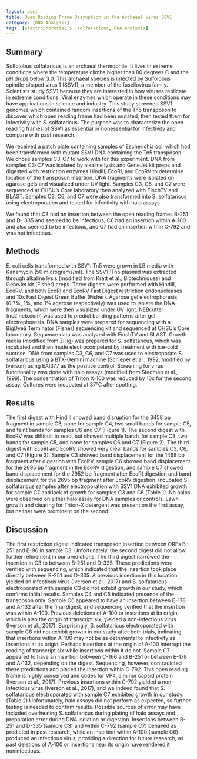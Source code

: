 ```yaml
---
layout: post
title: Open Reading Frame Disruption in the Archaeal Virus SSV1
category: [DNA Analysis]
tags: [electrophoresis, S. solfataricus, DNA analysis]
---
```

## Summary

Sulfolobus solfataricus is an archaeal thermophile. It lives in extreme conditions where the temperature climbs higher than 80 degrees C and the pH drops below 3.0. This archaeal species is infected by Sulfolobus spindle-shaped virus 1 (SSV1), a member of the fusellovirus family. Scientists study SSV1 because they are interested in how viruses replicate in extreme conditions. Viral enzymes which operate in these conditions may have applications in science and industry. This study screened SSV1 genomes which contained random insertions of the Tn5 transposon to discover which open reading frame had been mutated, then tested them for infectivity with S. solfataricus. The purpose was to characterize the open reading frames of SSV1 as essential or nonessential for infectivity and compare with past research.  

We received a patch plate containing samples of Escherichia coli which had been transformed with mutant SSV1 DNA containing the Tn5 transposon. We chose samples C3-C7 to work with for this experiment. DNA from samples C3-C7 was isolated by alkaline lysis and GeneJet kit preps and digested with restriction enzymes HindIII, EcoRI, and EcoRV to determine location of the transposon insertion. DNA fragments were isolated on agarose gels and visualized under UV light. Samples C3, C6, and C7 were sequenced at OHSU’s Core laboratory then analyzed with FinchTV and BLAST. Samples C3, C6, and C7 were also transformed into S. solfataricus using electroporation and tested for infectivity with halo assays.

We found that C3 had an insertion between the open reading frames B-251 and D- 335 and seemed to be infectious, C6 had an insertion within A-100 and also seemed to be infectious, and C7 had an insertion within C-792 and was not infectious.

## Methods

E. coli cells transformed with SSV1::Tn5 were grown in LB media with Kanamycin (50 micrograms/ml). The SSV1::Tn5 plasmid was extracted through alkaline lysis (modified from Kratt et al., Biotechniques) and GeneJet kit (Fisher) preps. Three digests were performed with HindIII, EcoRV, and both EcoRI and EcoRV Fast Digest restriction endonucleases and 10x Fast Digest Green Buffer (Fisher). Agarose gel electrophoresis (0.7%, 1%, and 1% agarose respectively) was used to isolate the DNA fragments, which were then visualized under UV light. NEBcutter (nc2.neb.com) was used to predict banding patterns after gel electrophoresis. DNA samples were prepared for sequencing with a BigDyeâ Terminator (Fisher) sequencing kit and sequenced at OHSU’s Core laboratory. Sequence data was analyzed with FinchTV and BLAST. Growth media (modified from Zillig) was prepared for S. solfataricus, which was incubated and then made electrocompetent by treatment with ice-cold sucrose. DNA from samples C3, C6, and C7 was used to electroporate S. solfataricus using a BTX-Gemini machine (Schleper et al., 1992, modified by Iverson) using EAI377 as the positive control. Screening for virus functionality was done with halo assays (modified from Stedman et al., 1999). The concentration of Triton X-100 was reduced by 10x for the second assay. Cultures were incubated at 37°C after spotting.

## Results

The first digest with HindIII showed band disruption for the 3458 bp fragment in sample C3, none for sample C4, two small bands for sample C5, and faint bands for samples C6 and C7 (Figure 1). The second digest with EcoRV was difficult to read, but showed multiple bands for sample C3, two bands for sample C5, and none for samples C6 and C7 (Figure 2). The third digest with EcoRI and EcoRV showed very clear bands for samples C3, C6, and C7 (Figure 3). Sample C3 showed band displacement for the 1468 bp fragment after digestion with EcoRV, sample C6 showed band displacement for the 2695 bp fragment in the EcoRV digestion, and sample C7 showed band displacement for the 2952 bp fragment after EcoRI digestion and band displacement for the 2695 bp fragment after EcoRV digestion. Incubated S. solfataricus samples after electroporation with SSV1 DNA exhibited growth for sample C7 and lack of growth for samples C3 and C6 (Table 1). No halos were observed on either halo assay for DNA samples or controls. Lawn growth and clearing for Triton-X detergent was present on the first assay, but neither were prominent on the second.

## Discussion

The first restriction digest indicated transposon insertion between ORFs B-251 and E-96 in sample C3. Unfortunately, the second digest did not allow further refinement in our predictions. The third digest narrowed the insertion in C3 to between B-251 and D-335. These predictions were verified with sequencing, which indicated that the insertion took place directly between B-251 and D-335. A previous insertion in this location yielded an infectious virus (Iverson et al., 2017) and S. solfataricus electroporated with sample C3 did not exhibit growth in our study, which confirms initial results. Samples C4 and C5 indicated presence of the transposon only. Sample C6 appeared to have an insertion between E-178 and A-132 after the final digest, and sequencing verified that the insertion was within A-100. Previous deletions of A-100 or insertions at its origin, which is also the origin of transcript six, yielded a non-infectious virus (Iverson et al., 2017). Surprisingly, S. solfataricus electroporated with sample C6 did not exhibit growth in our study after both trials, indicating that insertions within A-100 may not be as detrimental to infectivity as insertions at its origin. Perhaps insertions at the origin of A-100 interrupt the reading of transcript six while insertions within it do not. Sample C7 appeared to have an insertion between C-166 and B-251 or between E-178 and A-132, depending on the digest. Sequencing, however, contradicted these predictions and placed the insertion within C-792. This open reading frame is highly conserved and codes for VP4, a minor capsid protein (Iverson et al., 2017). Previous insertions within C-792 yielded a non-infectious virus (Iverson et al., 2017), and we indeed found that S. solfataricus electroporated with sample C7 exhibited growth in our study. (Table 2) Unfortunately, halo assays did not perform as expected, so further testing is needed to confirm results. Possible sources of error may have included overheating S. solfataricus during plating of halo assays and preparation error during DNA isolation or digestion. Insertions between B-251 and D-335 (sample C3) and within C-792 (sample C7) behaved as predicted in past research, while an insertion within A-100 (sample C6) produced an infectious virus, providing a direction for future research, as past deletions of A-100 or insertions near its origin have rendered it noninfectious.

